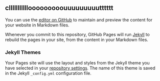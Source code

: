 ## clllllllllllooooooooouuuuuuuuutttttt

You can use the [editor on GitHub](https://github.com/shaikat9000/clout/edit/master/README.md) to maintain and preview the content for your website in Markdown files.

Whenever you commit to this repository, GitHub Pages will run [Jekyll](https://jekyllrb.com/) to rebuild the pages in your site, from the content in your Markdown files.


### Jekyll Themes

Your Pages site will use the layout and styles from the Jekyll theme you have selected in your [repository settings](https://github.com/shaikat9000/clout/settings). The name of this theme is saved in the Jekyll `_config.yml` configuration file.



